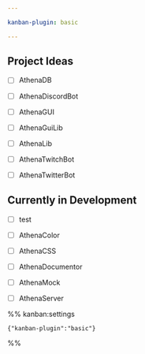 ```yaml
---

kanban-plugin: basic

---
```


## Project Ideas

- [ ] AthenaDB
- [ ] AthenaDiscordBot
- [ ] AthenaGUI
- [ ] AthenaGuiLib
- [ ] AthenaLib
- [ ] AthenaTwitchBot
- [ ] AthenaTwitterBot


## Currently in Development

- [ ] test
- [ ] AthenaColor
- [ ] AthenaCSS
- [ ] AthenaDocumentor
- [ ] AthenaMock
- [ ] AthenaServer




%% kanban:settings
```
{"kanban-plugin":"basic"}
```
%%